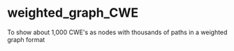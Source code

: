 # weighted_graph_CWE
To show about 1,000 CWE's as nodes with thousands of paths in a weighted graph format
